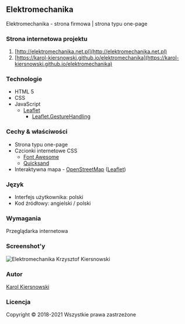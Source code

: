 Elektromechanika
----------------

Elektromechanika - strona firmowa | strona typu one-page

### Strona internetowa projektu

1.  [http://elektromechanika.net.pl](http://elektromechanika.net.pl)
2.  [https://karol-kiersnowski.github.io/elektromechanika](https://karol-kiersnowski.github.io/elektromechanika)

### Technologie

*   HTML 5
*   CSS
*   JavaScript
	*	[Leaflet](https://leafletjs.com)
		*	[Leaflet.GestureHandling](https://github.com/elmarquis/Leaflet.GestureHandling)

### Cechy & właściwości

*   Strona typu one-page
*   Czcionki internetowe CSS
    *   [Font Awesome](https://fontawesome.com)
    *   [Quicksand](https://fonts.google.com/specimen/Quicksand)
*   Interaktywna mapa - [OpenStreetMap](https://www.openstreetmap.org) ([Leaflet](https://leafletjs.com))

### Język

*   Interfejs użytkownika: polski
*   Kod źródłowy: angielski / polski

### Wymagania

Przeglądarka internetowa

### Screenshot'y

![Elektromechanika Krzysztof Kiersnowski](https://karol-kiersnowski.github.io/img/projects/elektromechanika.png)

### Autor

[Karol Kiersnowski](https://karol-kiersnowski.github.io)

### Licencja

Copyright © 2018-2021 Wszystkie prawa zastrzeżone